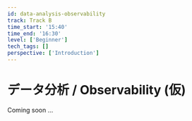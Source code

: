 ```yaml
---
id: data-analysis-observability
track: Track B
time_start: '15:40'
time_end: '16:30'
level: ['Beginner']
tech_tags: []
perspective: ['Introduction']
---
```


# データ分析 / Observability (仮)

Coming soon ...
